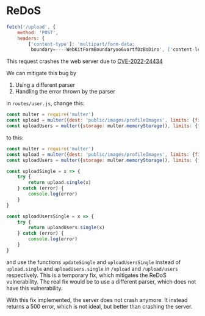 # ReDoS
    
```javascript
fetch('/upload', { 
    method: 'POST', 
    headers: { 
        ['content-type']: 'multipart/form-data;
         boundary=----WebKitFormBoundaryoo6vortfDzBsDiro', ['content-length']: '145', host: '127.0.0.1:3000', connection: 'keep-alive', }, body: '------WebKitFormBoundaryoo6vortfDzBsDiro\r\n Content-Disposition: form-data; name="bildbeschreibung"\r\n\r\n\r\n------WebKitFormBoundaryoo6vortfDzBsDiro--' });
```
This request crashes the web server due to [CVE-2022-24434](https://www.cve.org/CVERecord?id=CVE-2022-24434)

We can mitigate this bug by 
1. Using a different parser
2. Handling the error thrown by the parser

in `routes/user.js`, change this:
```javascript
const multer = require('multer')
const upload = multer({dest: 'public/images/profileImages', limits: {fileSize: 2000000}})
const uploadUsers = multer({storage: multer.memoryStorage(), limits: {fileSize: 2000000}})
```
to this:
```javascript
const multer = require('multer')
const upload = multer({dest: 'public/images/profileImages', limits: {fileSize: 2000000}}) 
const uploadUsers = multer({storage: multer.memoryStorage(), limits: {fileSize: 2000000}})

const uploadSingle = x => {
    try {
        return upload.single(x)
    } catch (error) {
        console.log(error)
    }
}

const uploadUsersSingle = x => {
    try {
        return uploadUsers.single(x)
    } catch (error) {
        console.log(error)
    }
}
```

and use the functions `updateSingle` and `uploadUsersSingle` instead of `upload.single` and `uploadUsers.single` in `/upload` and `/upload/users` respectively. This is a temporary fix, which mitigates the ReDoS vulnerability. The real fix would be to use a different parser, which does not have this vulnerability.

With this fix implemented, the server does not crash anymore. It instead returns a 500 error, which is not ideal, but better than crashing the server.